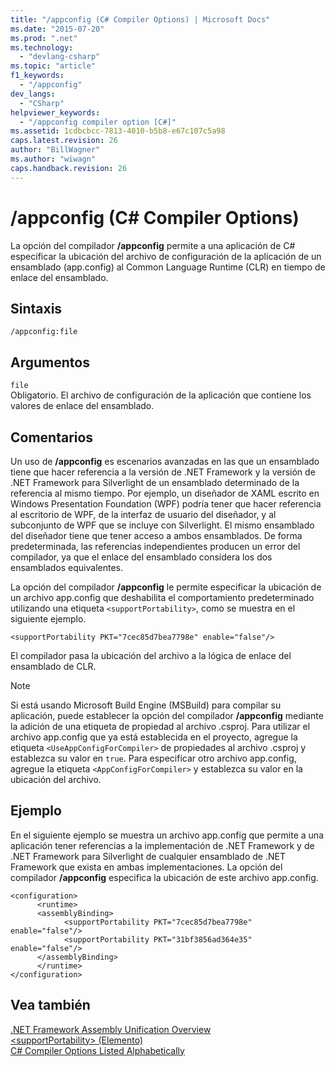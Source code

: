 ```yaml
---
title: "/appconfig (C# Compiler Options) | Microsoft Docs"
ms.date: "2015-07-20"
ms.prod: ".net"
ms.technology: 
  - "devlang-csharp"
ms.topic: "article"
f1_keywords: 
  - "/appconfig"
dev_langs: 
  - "CSharp"
helpviewer_keywords: 
  - "/appconfig compiler option [C#]"
ms.assetid: 1cdbcbcc-7813-4010-b5b8-e67c107c5a98
caps.latest.revision: 26
author: "BillWagner"
ms.author: "wiwagn"
caps.handback.revision: 26
---
```

# /appconfig (C# Compiler Options)
La opción del compilador **\/appconfig** permite a una aplicación de C\# especificar la ubicación del archivo de configuración de la aplicación de un ensamblado \(app.config\) al Common Language Runtime \(CLR\) en tiempo de enlace del ensamblado.  
  
## Sintaxis  
  
```  
/appconfig:file  
```  
  
## Argumentos  
 `file`  
 Obligatorio.  El archivo de configuración de la aplicación que contiene los valores de enlace del ensamblado.  
  
## Comentarios  
 Un uso de **\/appconfig** es escenarios avanzadas en las que un ensamblado tiene que hacer referencia a la versión de .NET Framework y la versión de .NET Framework para Silverlight de un ensamblado determinado de la referencia al mismo tiempo.  Por ejemplo, un diseñador de XAML escrito en Windows Presentation Foundation \(WPF\) podría tener que hacer referencia al escritorio de WPF, de la interfaz de usuario del diseñador, y al subconjunto de WPF que se incluye con Silverlight.  El mismo ensamblado del diseñador tiene que tener acceso a ambos ensamblados.  De forma predeterminada, las referencias independientes producen un error del compilador, ya que el enlace del ensamblado considera los dos ensamblados equivalentes.  
  
 La opción del compilador **\/appconfig** le permite especificar la ubicación de un archivo app.config que deshabilita el comportamiento predeterminado utilizando una etiqueta `<supportPortability>`, como se muestra en el siguiente ejemplo.  
  
 `<supportPortability PKT="7cec85d7bea7798e" enable="false"/>`  
  
 El compilador pasa la ubicación del archivo a la lógica de enlace del ensamblado de CLR.  
  
> [!NOTE]
>  Si está usando Microsoft Build Engine \(MSBuild\) para compilar su aplicación, puede establecer la opción del compilador **\/appconfig** mediante la adición de una etiqueta de propiedad al archivo .csproj.  Para utilizar el archivo app.config que ya está establecida en el proyecto, agregue la etiqueta `<UseAppConfigForCompiler>` de propiedades al archivo .csproj y establezca su valor en `true`.  Para especificar otro archivo app.config, agregue la etiqueta `<AppConfigForCompiler>` y establezca su valor en la ubicación del archivo.  
  
## Ejemplo  
 En el siguiente ejemplo se muestra un archivo app.config que permite a una aplicación tener referencias a la implementación de .NET Framework y de .NET Framework para Silverlight de cualquier ensamblado de .NET Framework que exista en ambas implementaciones.  La opción del compilador **\/appconfig** especifica la ubicación de este archivo app.config.  
  
```  
<configuration>  
      <runtime>  
      <assemblyBinding>  
            <supportPortability PKT="7cec85d7bea7798e" enable="false"/>  
            <supportPortability PKT="31bf3856ad364e35" enable="false"/>  
      </assemblyBinding>  
      </runtime>  
</configuration>  
```  
  
## Vea también  
 [.NET Framework Assembly Unification Overview](http://msdn.microsoft.com/es-es/8d8cc65e-031d-463b-bde3-2c6dc2e3bc48)   
 [\<supportPortability\> \(Elemento\)](../Topic/%3CsupportPortability%3E%20Element.md)   
 [C\# Compiler Options Listed Alphabetically](../../../csharp/language-reference/compiler-options/listed-alphabetically.md)